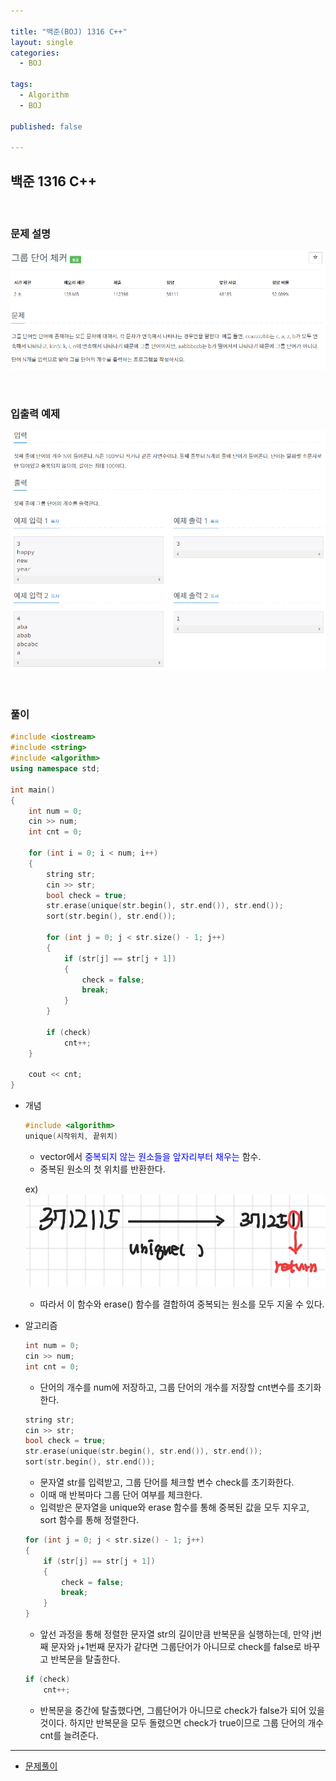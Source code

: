 ```yaml
---

title: "백준(BOJ) 1316 C++"
layout: single
categories:
  - BOJ

tags:
  - Algorithm
  - BOJ

published: false

---
```


## 백준 1316 C++

<br>

### 문제 설명

![image-20221213145529243](../assets/images/2022-12-13-BOJ1316/image-20221213145529243.png)

<br>

### 입출력 예제

![image-20221213145548254](/assets/images/2022-12-13-BOJ1316/image-20221213145548254.png)

<br>

### 풀이

```cpp
#include <iostream>
#include <string>
#include <algorithm>
using namespace std;

int main()
{
	int num = 0;
	cin >> num;
	int cnt = 0;

	for (int i = 0; i < num; i++)
	{
		string str;
		cin >> str;
		bool check = true;
		str.erase(unique(str.begin(), str.end()), str.end());
		sort(str.begin(), str.end());

		for (int j = 0; j < str.size() - 1; j++)
		{
			if (str[j] == str[j + 1])
			{
				check = false;
				break;
			}
		}

		if (check)
			cnt++;
	}

	cout << cnt;
}
```

- 개념

  ```cpp
  #include <algorithm>
  unique(시작위치, 끝위치)
  ```

  - vector에서 <span style = "color:blue">중복되지 않는 원소들을 앞자리부터 채우는</span> 함수.
  - 중복된 원소의 첫 위치를 반환한다.

  ex) ![image-20221213211625140](../assets/images/2022-12-13-BOJ1316/image-20221213211625140.png)

  - 따라서 이 함수와 erase() 함수를 결합하여 중복되는 원소를 모두 지울 수 있다.

- 알고리즘

  ```cpp
  int num = 0;
  cin >> num;
  int cnt = 0;
  ```

  - 단어의 개수를 num에 저장하고, 그룹 단어의 개수를 저장할 cnt변수를 초기화한다.

  ```cpp
  string str;
  cin >> str;
  bool check = true;
  str.erase(unique(str.begin(), str.end()), str.end());
  sort(str.begin(), str.end());
  ```

  - 문자열 str를 입력받고, 그룹 단어를 체크할 변수 check를 초기화한다.
  - 이때 매 반복마다 그룹 단어 여부를 체크한다.
  - 입력받은 문자열을 unique와 erase 함수를 통해 중복된 값을 모두 지우고, sort 함수를 통해 정렬한다.

  ```cpp
  for (int j = 0; j < str.size() - 1; j++)
  {
      if (str[j] == str[j + 1])
      {
          check = false;
          break;
      }
  }
  ```

  - 앞선 과정을 통해 정렬한 문자열 str의 길이만큼 반복문을 실행하는데, 만약 j번 째 문자와 j+1번째 문자가 같다면 그룹단어가 아니므로 check를 false로 바꾸고 반복문을 탈출한다.

  ```cpp
  if (check)
      cnt++;
  ```

  - 반복문을 중간에 탈출했다면, 그룹단어가 아니므로 check가 false가 되어 있을 것이다. 하지만 반복문을 모두 돌렸으면 check가 true이므로 그룹 단어의 개수 cnt를 늘려준다.


---

- [문제풀이](https://www.acmicpc.net/user/malove8466)

